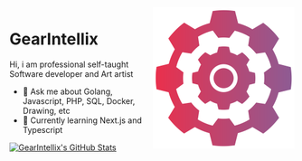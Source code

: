 <a href="https://github.com/gearintellix">
  <img src="https://raw.githubusercontent.com/gearintellix/gearintellix/main/gearintellix.svg" alt="gearintellix" align="right" height="250" />
</a>

# GearIntellix

Hi, i am professional self-taught Software developer and Art artist

- 💬 Ask me about Golang, Javascript, PHP, SQL, Docker, Drawing, etc
- 🌱 Currently learning Next.js and Typescript

<a href="https://github.com/gearintellix">
  <img src="https://github-readme-stats.vercel.app/api?username=gearintellix&show_icons=true&bg_color=67.5,EC2F4B,8C5C95&title_color=fff&text_color=fff&icon_color=fff&hide_border=true&count_private=true&hide_title=true" alt="GearIntellix's GitHub Stats" />
</a>

<!--
### Hi there 👋

Here are some ideas to get you started:

- 🔭 I’m currently working on ...
- 🌱 I’m currently learning ...
- 👯 I’m looking to collaborate on ...
- 🤔 I’m looking for help with ...
- 💬 Ask me about ...
- 📫 How to reach me: ...
- 😄 Pronouns: ...
- ⚡ Fun fact: ...
-->
